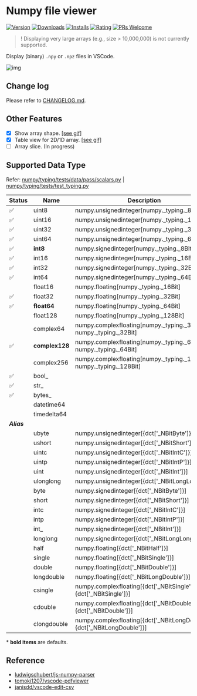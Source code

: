 # Numpy file viewer

[![Version](https://img.shields.io/visual-studio-marketplace/v/Percy.vscode-numpy-viewer?style=flat-square)](https://marketplace.visualstudio.com/items?itemName=Percy.vscode-numpy-viewer)
[![Downloads](https://img.shields.io/visual-studio-marketplace/d/Percy.vscode-numpy-viewer?style=flat-square)](https://marketplace.visualstudio.com/items?itemName=Percy.vscode-numpy-viewer)
[![Installs](https://img.shields.io/visual-studio-marketplace/i/Percy.vscode-numpy-viewer?style=flat-square)](https://marketplace.visualstudio.com/items?itemName=Percy.vscode-numpy-viewer)
[![Rating](https://img.shields.io/visual-studio-marketplace/r/Percy.vscode-numpy-viewer?style=flat-square)](https://marketplace.visualstudio.com/items?itemName=Percy.vscode-numpy-viewer)
[![PRs Welcome](https://img.shields.io/badge/PRs-welcome-brightgreen.svg?style=flat-square)](http://makeapullrequest.com)

> ! Displaying very large arrays (e.g., size > 10,000,000) is not currently supported.

Display (binary) `.npy` or `.npz` files in VSCode.

![img](https://github.com/haochengxia/vscode-numpy-viewer/blob/screenshot/screenshot.gif?raw=true)

## Change log

Please refer to [CHANGELOG.md](./CHANGELOG.md).

## Other Features

- [x] Show array shape. [[see gif]](https://github.com/haochengxia/vscode-numpy-viewer/blob/screenshot/feature_shape.gif?raw=true)
- [x] Table view for 2D/1D array. [[see gif]](https://github.com/haochengxia/vscode-numpy-viewer/blob/screenshot/feature_tableview.gif?raw=true)
- [ ] Array slice. (In progress)

## Supported Data Type

Refer: [numpy/typing/tests/data/pass/scalars.py](https://github.com/numpy/numpy/blob/main/numpy/typing/tests/data/pass/scalars.py) | [numpy/typing/tests/test_typing.py](https://github.com/numpy/numpy/blob/main/numpy/typing/tests/test_typing.py#L230)

| Status | Name | Description | Abbrev |
| ------ | ---- | ----------- | ------ |
| ✅ | uint8 | numpy.unsignedinteger[numpy._typing._8Bit] | u1 |
| ✅ | uint16 | numpy.unsignedinteger[numpy._typing._16Bit] | u2 |
| ✅ | uint32 | numpy.unsignedinteger[numpy._typing._32Bit] | u4 |
| ✅ | uint64 | numpy.unsignedinteger[numpy._typing._64Bit] | u8 |
| ✅ | **int8** | numpy.signedinteger[numpy._typing._8Bit] | i1 |
| ✅ | int16 | numpy.signedinteger[numpy._typing._16Bit] | i2 |
| ✅ | int32 | numpy.signedinteger[numpy._typing._32Bit] | i4 |
| ✅ | int64 | numpy.signedinteger[numpy._typing._64Bit] | i8 |
|  | float16 | numpy.floating[numpy._typing._16Bit] | f2 |
| ✅ | float32 | numpy.floating[numpy._typing._32Bit] | f4 |
| ✅ | **float64** | numpy.floating[numpy._typing._64Bit] | f8 |
| | float128 | numpy.floating[numpy._typing._128Bit] | f16 |
| | complex64 | numpy.complexfloating[numpy._typing._32Bit, numpy._typing._32Bit] | c8 |
|✅ | **complex128** | numpy.complexfloating[numpy._typing._64Bit, numpy._typing._64Bit] | c16 |
| | complex256 | numpy.complexfloating[numpy._typing._128Bit, numpy._typing._128Bit] | c32 |
| ✅ | bool_ | | b1 |
| ✅ | str_ | | U |
| ✅ | bytes_ | | S |
| | datetime64 | | M |
| | timedelta64 | | m |
| ***Alias*** | | | |
| | ubyte | numpy.unsignedinteger[{dct['_NBitByte']}] | |
| | ushort | numpy.unsignedinteger[{dct['_NBitShort']}] | |
| | uintc | numpy.unsignedinteger[{dct['_NBitIntC']}] | |
| | uintp | numpy.unsignedinteger[{dct['_NBitIntP']}] | |
| | uint | numpy.unsignedinteger[{dct['_NBitInt']}] | |
| | ulonglong | numpy.unsignedinteger[{dct['_NBitLongLong']}] | |
| | byte | numpy.signedinteger[{dct['_NBitByte']}] | |
| | short | numpy.signedinteger[{dct['_NBitShort']}] | |
| | intc | numpy.signedinteger[{dct['_NBitIntC']}] | |
| | intp | numpy.signedinteger[{dct['_NBitIntP']}] | |
| | int_ | numpy.signedinteger[{dct['_NBitInt']}] | |
| | longlong | numpy.signedinteger[{dct['_NBitLongLong']}] | |
| | half | numpy.floating[{dct['_NBitHalf']}] | |
| | single | numpy.floating[{dct['_NBitSingle']}] | |
| | double | numpy.floating[{dct['_NBitDouble']}] | |
| | longdouble | numpy.floating[{dct['_NBitLongDouble']}] | |
| | csingle | numpy.complexfloating[{dct['_NBitSingle']}, {dct['_NBitSingle']}] | |
| | cdouble | numpy.complexfloating[{dct['_NBitDouble']}, {dct['_NBitDouble']}] | |
| | clongdouble | numpy.complexfloating[{dct['_NBitLongDouble']}, {dct['_NBitLongDouble']}] | |

\* **bold items** are defaults.

## Reference

- [ludwigschubert/js-numpy-parser](https://github.com/ludwigschubert/js-numpy-parser)
- [tomoki1207/vscode-pdfviewer](https://github.com/tomoki1207/vscode-pdfviewer)
- [janisdd/vscode-edit-csv](https://github.com/janisdd/vscode-edit-csv)
